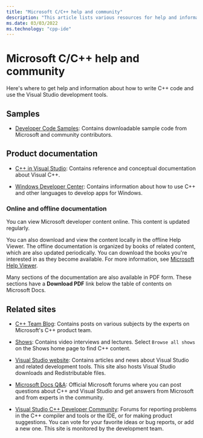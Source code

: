 ```yaml
---
title: "Microsoft C/C++ help and community"
description: "This article lists various resources for help and information on Visual Studio and the Microsoft C/C++ compiler and tools."
ms.date: 03/03/2022
ms.technology: "cpp-ide"
---
```

# Microsoft C/C++ help and community

Here's where to get help and information about how to write C++ code and use the Visual Studio development tools.

## Samples

- [Developer Code Samples](/samples): Contains downloadable sample code from Microsoft and community contributors.

## Product documentation

- [C++ in Visual Studio](visual-cpp-in-visual-studio.md): Contains reference and conceptual documentation about Visual C++.

- [Windows Developer Center](https://developer.microsoft.com/windows/): Contains information about how to use C++ and other languages to develop apps for Windows.

### Online and offline documentation

You can view Microsoft developer content online. This content is updated regularly.

You can also download and view the content locally in the offline Help Viewer. The offline documentation is organized by books of related content, which are also updated periodically. You can download the books you're interested in as they become available. For more information, see [Microsoft Help Viewer](/visualstudio/ide/microsoft-help-viewer).

Many sections of the documentation are also available in PDF form. These sections have a **Download PDF** link below the table of contents on Microsoft Docs.

## Related sites

- [C++ Team Blog](https://devblogs.microsoft.com/cppblog/): Contains posts on various subjects by the experts on Microsoft's C++ product team.

- [Shows](/shows): Contains video interviews and lectures. Select `Browse all shows` on the Shows home page to find C++ content.

- [Visual Studio website](https://visualstudio.microsoft.com/): Contains articles and news about Visual Studio and related development tools. This site also hosts Visual Studio downloads and Redistributable files.

- [Microsoft Docs Q&A](/answers/topics/c%2B%2B.html): Official Microsoft forums where you can post questions about C++ and Visual Studio and get answers from Microsoft and from experts in the community.

- [Visual Studio C++ Developer Community](https://aka.ms/vsfeedback/browsecpp): Forums for reporting problems in the C++ compiler and tools or the IDE, or for making product suggestions. You can vote for your favorite ideas or bug reports, or add a new one. This site is monitored by the development team.
